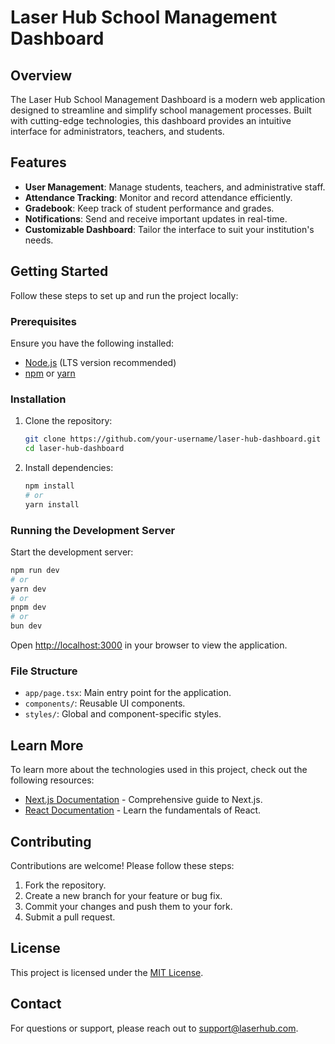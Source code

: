 # Laser Hub School Management Dashboard

## Overview

The Laser Hub School Management Dashboard is a modern web application designed to streamline and simplify school management processes. Built with cutting-edge technologies, this dashboard provides an intuitive interface for administrators, teachers, and students.

## Features

- **User Management**: Manage students, teachers, and administrative staff.
- **Attendance Tracking**: Monitor and record attendance efficiently.
- **Gradebook**: Keep track of student performance and grades.
- **Notifications**: Send and receive important updates in real-time.
- **Customizable Dashboard**: Tailor the interface to suit your institution's needs.

## Getting Started

Follow these steps to set up and run the project locally:

### Prerequisites

Ensure you have the following installed:

- [Node.js](https://nodejs.org/) (LTS version recommended)
- [npm](https://www.npmjs.com/) or [yarn](https://yarnpkg.com/)

### Installation

1. Clone the repository:

    ```bash
    git clone https://github.com/your-username/laser-hub-dashboard.git
    cd laser-hub-dashboard
    ```

2. Install dependencies:

    ```bash
    npm install
    # or
    yarn install
    ```

### Running the Development Server

Start the development server:

```bash
npm run dev
# or
yarn dev
# or
pnpm dev
# or
bun dev
```

Open [http://localhost:3000](http://localhost:3000) in your browser to view the application.

### File Structure

- `app/page.tsx`: Main entry point for the application.
- `components/`: Reusable UI components.
- `styles/`: Global and component-specific styles.

## Learn More

To learn more about the technologies used in this project, check out the following resources:

- [Next.js Documentation](https://nextjs.org/docs) - Comprehensive guide to Next.js.
- [React Documentation](https://reactjs.org/docs/getting-started.html) - Learn the fundamentals of React.

## Contributing

Contributions are welcome! Please follow these steps:

1. Fork the repository.
2. Create a new branch for your feature or bug fix.
3. Commit your changes and push them to your fork.
4. Submit a pull request.

## License

This project is licensed under the [MIT License](LICENSE).

## Contact

For questions or support, please reach out to [support@laserhub.com](mailto:support@laserhub.com).
